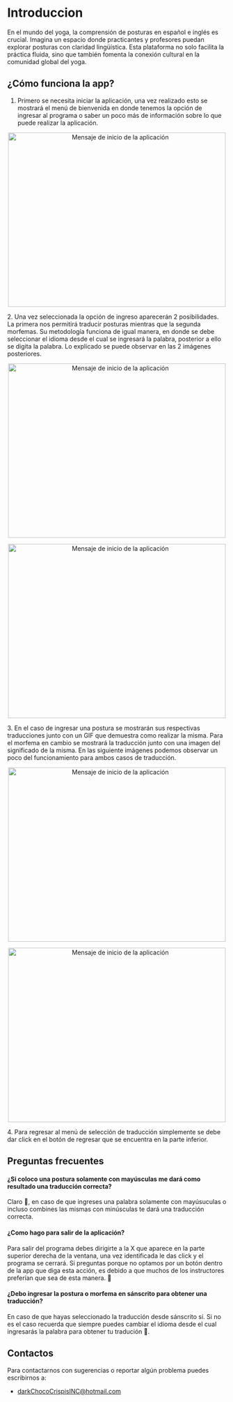 # Introduccion
En el mundo del yoga, la comprensión de posturas en español e inglés es crucial. Imagina un espacio donde practicantes y profesores puedan explorar posturas con claridad lingüística. Esta plataforma no solo facilita la práctica fluida, sino que también fomenta la conexión cultural en la comunidad global del yoga.
## ¿Cómo funciona la app?
1. Primero se necesita iniciar la aplicación, una vez realizado esto se mostrará el menú de bienvenida en donde tenemos la opción de ingresar al programa o saber un poco más de información sobre lo que puede realizar la aplicación.
<p align="center">
    <img src="TraductorDeAsana%20v2.0/Documentación%20v2.0/inicioAPP.png" alt="Mensaje de inicio de la aplicación" width="500" height="400">
</p>
2. Una vez seleccionada la opción de ingreso aparecerán 2 posibilidades. La primera nos permitirá traducir posturas mientras que la segunda morfemas. Su metodología funciona de igual manera, en donde se debe seleccionar el idioma desde el cual se ingresará la palabra, posterior a ello se digita la palabra. Lo explicado se puede observar en las 2 imágenes posteriores.
<p align="center">
    <img src="TraductorDeAsana%20v2.0/Documentación%20v2.0/bienvenidaAPP.png" alt="Mensaje de inicio de la aplicación" width="500" height="400">
</p>
<p align="center">
    <img src="TraductorDeAsana%20v2.0/Documentación%20v2.0/traduccion.jpg" alt="Mensaje de inicio de la aplicación" width="500" height="400">
</p>
3. En el caso de ingresar una postura se mostrarán sus respectivas traducciones junto con un GIF que demuestra como realizar la misma. Para el morfema en cambio se mostrará la traducción junto con una imagen del significado de la misma. En las siguiente imágenes podemos observar un poco del funcionamiento para ambos casos de traducción.
<p align="center">
    <img src="TraductorDeAsana%20v2.0/Documentación%20v2.0/postura.jpg" alt="Mensaje de inicio de la aplicación" width="500" height="400">
</p>
<p align="center">
    <img src="TraductorDeAsana%20v2.0/Documentación%20v2.0/morfema.jpg" alt="Mensaje de inicio de la aplicación" width="500" height="400">
</p>
4. Para regresar al menú de selección de traducción simplemente se debe dar click en el botón de regresar que se encuentra en la parte inferior.

## Preguntas frecuentes
#### ¿Si coloco una postura solamente con mayúsculas me dará como resultado una traducción correcta?
Claro 🤠, en caso de que ingreses una palabra solamente con mayúsuculas o incluso combines las mismas con minúsculas te dará una traducción correcta.
#### ¿Como hago para salir de la aplicación?
Para salir del programa debes dirigirte a la X que aparece en la parte superior derecha de la ventana, una vez identificada le das click y el programa se cerrará. Si preguntas porque no optamos por un botón dentro de la app que diga esta acción, es debido a que muchos de los instructores preferían que sea de esta manera. 🐼
#### ¿Debo ingresar la postura o morfema en sánscrito para obtener una traducción?
En caso de que hayas seleccionado la traducción desde sánscrito sí. Si no es el caso recuerda que siempre puedes cambiar el idioma desde el cual ingresarás la palabra para obtener tu tradución 🥰.

## Contactos
Para contactarnos con sugerencias o reportar algún problema puedes escribirnos a:
- darkChocoCrispisINC@hotmail.com

